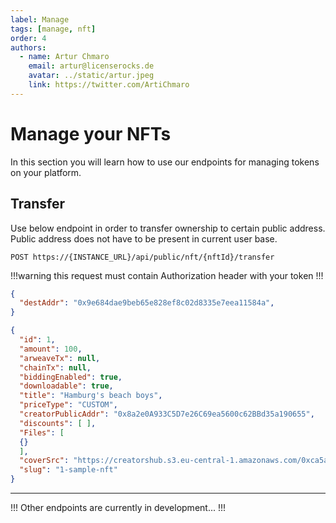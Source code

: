 ```yaml
---
label: Manage
tags: [manage, nft]
order: 4
authors:
  - name: Artur Chmaro
    email: artur@licenserocks.de
    avatar: ../static/artur.jpeg
    link: https://twitter.com/ArtiChmaro
---
```

# Manage your NFTs

In this section you will learn how to use our endpoints for managing tokens on your platform.

## Transfer

Use below endpoint in order to transfer ownership to certain public address.
Public address does not have to be present in current user base.

```
POST https://{INSTANCE_URL}/api/public/nft/{nftId}/transfer
```

!!!warning
this request must contain Authorization header with your token
!!!

```json Payload (application/json)
{
  "destAddr": "0x9e684dae9beb65e828ef8c02d8335e7eea11584a",
}
```

```json Response
{
  "id": 1,
  "amount": 100,
  "arweaveTx": null,
  "chainTx": null,
  "biddingEnabled": true,
  "downloadable": true,
  "title": "Hamburg's beach boys",
  "priceType": "CUSTOM",
  "creatorPublicAddr": "0x8a2e0A933C5D7e26C69ea5600c62BBd35a190655",
  "discounts": [ ],
  "Files": [
  {}
  ],
  "coverSrc": "https://creatorshub.s3.eu-central-1.amazonaws.com/0xca5ab7a0f61b1b14174cfb96b1d4178e7350ba80/nftFiles/1/cover/sample-image.jpg",
  "slug": "1-sample-nft"
}
```

---

!!!
Other endpoints are currently in development...
!!!



